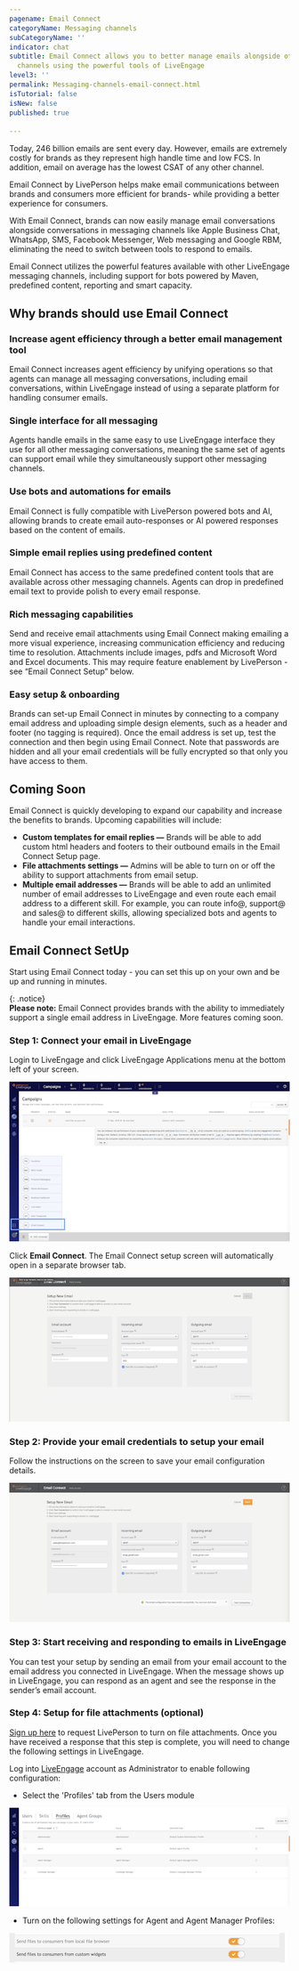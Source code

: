 ```yaml
---
pagename: Email Connect
categoryName: Messaging channels
subCategoryName: ''
indicator: chat
subtitle: Email Connect allows you to better manage emails alongside other messaging
  channels using the powerful tools of LiveEngage
level3: ''
permalink: Messaging-channels-email-connect.html
isTutorial: false
isNew: false
published: true

---
```

Today, 246 billion emails are sent every day. However, emails are extremely costly for brands as they represent high handle time and low FCS. In addition, email on average has the lowest CSAT of any other channel.

Email Connect by LivePerson helps make email communications between brands and consumers more efficient for brands- while providing a better experience for consumers.

With Email Connect, brands can now easily manage email conversations alongside conversations in messaging channels like Apple Business Chat, WhatsApp, SMS, Facebook Messenger, Web messaging and Google RBM, eliminating the need to switch between tools to respond to emails.

Email Connect utilizes the powerful features available with other LiveEngage messaging channels, including support for bots powered by Maven, predefined content, reporting and smart capacity.

## Why brands should use Email Connect

### Increase agent efficiency through a better email management tool

 Email Connect increases agent efficiency by unifying operations so that agents can manage all messaging conversations, including email conversations, within LiveEngage instead of using a separate platform for handling consumer emails.

### Single interface for all messaging 

Agents handle emails in the same easy to use LiveEngage interface they use for all other messaging conversations, meaning the same set of agents can support email while they simultaneously support other messaging channels.

### Use bots and automations for emails 

Email Connect is fully compatible with LivePerson powered bots and AI, allowing brands to create email auto-responses or AI powered responses based on the content of emails.

### Simple email replies using predefined content

Email Connect has access to the same predefined content tools that are available across other messaging channels. Agents can drop in predefined email text to provide polish to every email response.

### Rich messaging capabilities 

 Send and receive email attachments using Email Connect making emailing a more visual experience, increasing communication efficiency and reducing time to resolution. Attachments include images, pdfs and Microsoft Word and Excel documents. This may require feature enablement by LivePerson - see “Email Connect Setup” below.

### Easy setup & onboarding 

Brands can set-up Email Connect in minutes by connecting to a company email address and uploading simple design elements, such as a header and footer (no tagging is required). Once the email address is set up, test the connection and then begin using Email Connect. Note that passwords are hidden and all your email credentials will be fully encrypted so that only you have access to them.

## Coming Soon

Email Connect is quickly developing to expand our capability and increase the benefits to brands. Upcoming capabilities will include:

* **Custom templates for email replies —** Brands will be able to add custom html headers and footers to their outbound emails in the Email Connect Setup page.
* **File attachments settings —** Admins will be able to turn on or off the ability to support attachments from email setup.
* **Multiple email addresses —** Brands will be able to add an unlimited number of email addresses to LiveEngage and even route each email address to a different skill. For example, you can route info@, support@ and sales@ to different skills, allowing specialized bots and agents to handle your email interactions.

## Email Connect SetUp

Start using Email Connect today - you can set this up on your own and be up and running in minutes.

{: .notice}  
**Please note:** Email Connect provides brands with the ability to immediately support a single email address in LiveEngage. More features coming soon. 

### Step 1: Connect your email in LiveEngage 

Login to LiveEngage and click LiveEngage Applications menu at the bottom left of your screen.

![](img/email-connect-1.png)

Click **Email Connect**. The Email Connect setup screen will automatically open in a separate browser tab.

![](img/email-connect-2.png)

### Step 2: Provide your email credentials to setup your email

Follow the instructions on the screen to save your email configuration details.

![](img/email-connect-3.png)

### Step 3: Start receiving and responding to emails in LiveEngage

You can test your setup by sending an email from your email account to the email address you connected in LiveEngage. When the message shows up in LiveEngage, you can respond as an agent and see the response in the sender’s email account.

### Step 4: Setup for file attachments (optional)

[Sign up here](https://docs.google.com/forms/d/1p48Be_gJMjWzZLcBQTO-cvomuGcjTI4rRxx88Y-wyoU/edit) to request LivePerson to turn on file attachments. Once you have received a response that this step is complete, you will need to change the following settings in LiveEngage.

Log into [LiveEngage](https://authentication.liveperson.net) account as Administrator to enable following configuration: 

* Select the 'Profiles' tab from the Users module 

![](img/email-connect-4.png)

* Turn on the following settings for Agent and Agent Manager Profiles:

![](img/email-connect-5.png)

